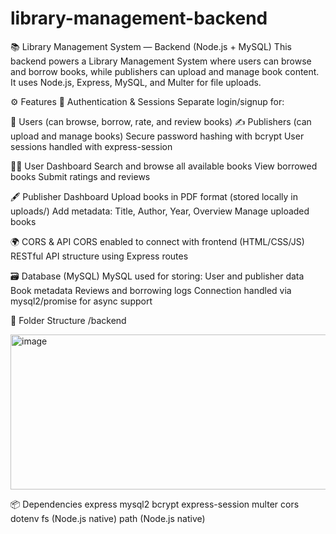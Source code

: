 # library-management-backend
📚 Library Management System — Backend (Node.js + MySQL)
This backend powers a Library Management System where users can browse and borrow books, while publishers can upload and manage book content. It uses Node.js, Express, MySQL, and Multer for file uploads.

⚙️ Features
🔐 Authentication & Sessions
Separate login/signup for:

📘 Users (can browse, borrow, rate, and review books)
✍️ Publishers (can upload and manage books)
Secure password hashing with bcrypt
User sessions handled with express-session

🧑‍💼 User Dashboard
Search and browse all available books
View borrowed books
Submit ratings and reviews

🖋️ Publisher Dashboard
Upload books in PDF format (stored locally in uploads/)
Add metadata: Title, Author, Year, Overview
Manage uploaded books

🌍 CORS & API
CORS enabled to connect with frontend (HTML/CSS/JS)
RESTful API structure using Express routes

🗃️ Database (MySQL)
MySQL used for storing:
User and publisher data
Book metadata
Reviews and borrowing logs
Connection handled via mysql2/promise for async support

📂 Folder Structure
/backend


<img width="648" height="248" alt="image" src="https://github.com/user-attachments/assets/f4384cf8-b557-469e-bb0f-018bb4825091" />


📦 Dependencies
express
mysql2
bcrypt
express-session
multer
cors
dotenv
fs (Node.js native)
path (Node.js native)





